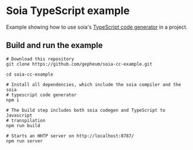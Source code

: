 # Soia TypeScript example

Example showing how to use soia's [TypeScript code generator](https://github.com/gepheum/soia-typescript-gen) in a project.

## Build and run the example

```shell
# Download this repository
git clone https://github.com/gepheum/soia-cc-example.git

cd soia-cc-example

# Install all dependencies, which include the soia compiler and the soia
# typescript code generator
npm i

# The build step includes both soia codegen and TypeScript to Javascript
# transpilation
npm run build

# Starts an HHTP server on http://localhost:8787/
npm run server
```
